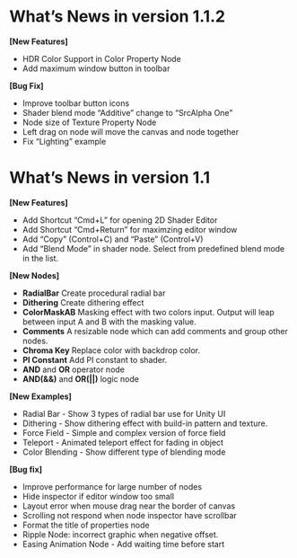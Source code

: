 What’s News in version 1.1.2
====

**[New Features]**
- HDR Color Support in Color Property Node
- Add maximum window button in toolbar

**[Bug Fix]**
- Improve toolbar button icons
- Shader blend mode “Additive” change to “SrcAlpha One”
- Node size of Texture Property Node
- Left drag on node will move the canvas and node together
- Fix “Lighting” example

What’s News in version 1.1
====
**[New Features]**

- Add Shortcut “Cmd+L” for opening 2D Shader Editor
- Add Shortcut “Cmd+Return” for maximzing editor window
- Add “Copy” (Control+C) and “Paste” (Control+V)
- Add “Blend Mode” in shader node. Select from predefined blend mode in the list.

**[New Nodes]**

-  **RadialBar**  Create procedural radial bar
-  **Dithering**  Create dithering effect
-  **ColorMaskAB** Masking effect with two colors input. Output will leap between input A and B with the masking value.
-  **Comments** A resizable node which can add comments and group other nodes.
-  **Chroma Key** Replace color with backdrop color.
-  **PI Constant** Add PI constant to shader.
-  **AND** and **OR** operator node
-  **AND(&&)** and **OR(||)** logic node

**[New Examples]**

-  Radial Bar - Show 3 types of radial bar use for Unity UI
-  Dithering - Show dithering effect with build-in pattern and texture.
-  Force Field - Simple and complex version of force field
-  Teleport - Animated teleport effect for fading in object
-  Color Blending - Show different type of blending mode

**[Bug fix]**
- Improve performance for large number of nodes
- Hide inspector if editor window too small
- Layout error when mouse drag near the border of canvas
- Scrolling not respond when node inspector have scrollbar
- Format the title of properties node
- Ripple Node: incorrect graphic when negative offset.
- Easing Animation Node - Add waiting time before start